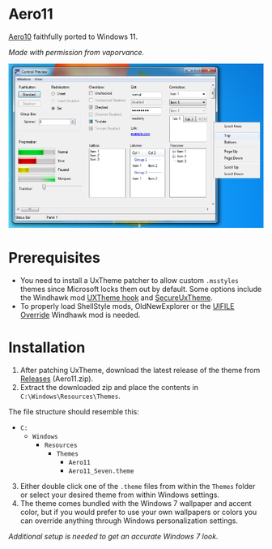 # Aero11

[Aero10](https://www.deviantart.com/vaporvance/art/909711949) faithfully ported to Windows 11.

*Made with permission from vaporvance.*

![screenshot](screenshot.png)

# Prerequisites

* You need to install a UxTheme patcher to allow custom `.msstyles` themes since Microsoft locks them out by default. Some options include the Windhawk mod [UXTheme hook](https://windhawk.net/mods/uxtheme-hook) and [SecureUxTheme](https://github.com/namazso/SecureUxTheme).
* To properly load ShellStyle mods, OldNewExplorer or the [UIFILE Override](https://windhawk.net/mods/uifile-override) Windhawk mod is needed.

# Installation

1. After patching UxTheme, download the latest release of the theme from [Releases](https://github.com/SandTechStuff/Aero11/releases) (Aero11.zip).
2. Extract the downloaded zip and place the contents in `C:\Windows\Resources\Themes`.

The file structure should resemble this:

- `C:`
	- `Windows`
		- `Resources`
			- `Themes`
				- `Aero11`
				- `Aero11_Seven.theme`
3. Either double click one of the `.theme` files from within the `Themes` folder or select your desired theme from within Windows settings.
4. The theme comes bundled with the Windows 7 wallpaper and accent color, but if you would prefer to use your own wallpapers or colors you can override anything through Windows personalization settings.

_Additional setup is needed to get an accurate Windows 7 look._
